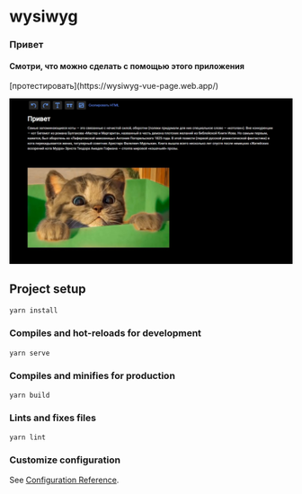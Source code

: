 # wysiwyg

<h3>Привет</h3>
<h4>Смотри, что можно сделать с помощью этого приложения</h4>
[протестировать](https://wysiwyg-vue-page.web.app/)


![wysiwyg](./src/assets/README.md/screen1.jpg)

## Project setup

```
yarn install
```

### Compiles and hot-reloads for development

```
yarn serve
```

### Compiles and minifies for production

```
yarn build
```

### Lints and fixes files

```
yarn lint
```

### Customize configuration

See [Configuration Reference](https://cli.vuejs.org/config/).
